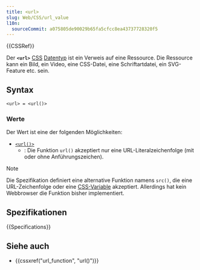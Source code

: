```yaml
---
title: <url>
slug: Web/CSS/url_value
l10n:
  sourceCommit: a075805de90029b65fa5cfcc8ea43737728320f5
---
```


{{CSSRef}}

Der **`<url>`** [CSS](/de/docs/Web/CSS) [Datentyp](/de/docs/Web/CSS/CSS_Values_and_Units/CSS_data_types) ist ein Verweis auf eine Ressource. Die Ressource kann ein Bild, ein Video, eine CSS-Datei, eine Schriftartdatei, ein SVG-Feature etc. sein.

## Syntax

```plain
<url> = <url()>
```

### Werte

Der Wert ist eine der folgenden Möglichkeiten:

- [`<url()>`](/de/docs/Web/CSS/url_function)
  - : Die Funktion `url()` akzeptiert nur eine URL-Literalzeichenfolge (mit oder ohne Anführungszeichen).

> [!NOTE]
> Die Spezifikation definiert eine alternative Funktion namens `src()`, die eine URL-Zeichenfolge oder eine [CSS-Variable](/de/docs/Web/CSS/var) akzeptiert. Allerdings hat kein Webbrowser die Funktion bisher implementiert.

## Spezifikationen

{{Specifications}}

## Siehe auch

- {{cssxref("url_function", "url()")}}
